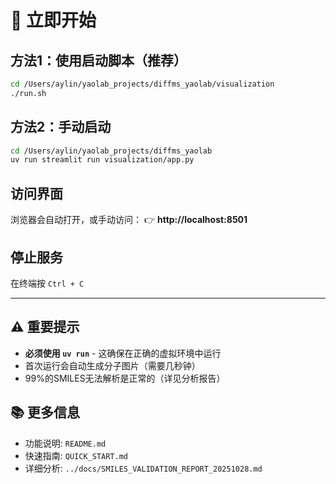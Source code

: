 # 🚀 立即开始

## 方法1：使用启动脚本（推荐）

```bash
cd /Users/aylin/yaolab_projects/diffms_yaolab/visualization
./run.sh
```

## 方法2：手动启动

```bash
cd /Users/aylin/yaolab_projects/diffms_yaolab
uv run streamlit run visualization/app.py
```

## 访问界面

浏览器会自动打开，或手动访问：
👉 **http://localhost:8501**

## 停止服务

在终端按 `Ctrl + C`

---

## ⚠️ 重要提示

- **必须使用 `uv run`** - 这确保在正确的虚拟环境中运行
- 首次运行会自动生成分子图片（需要几秒钟）
- 99%的SMILES无法解析是正常的（详见分析报告）

## 📚 更多信息

- 功能说明: `README.md`
- 快速指南: `QUICK_START.md`
- 详细分析: `../docs/SMILES_VALIDATION_REPORT_20251028.md`

